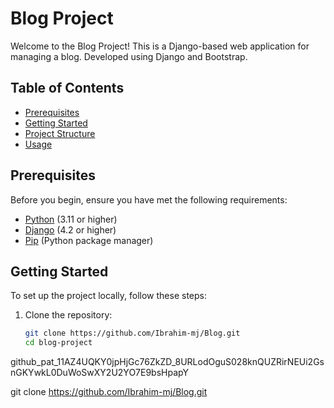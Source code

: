 # Blog Project

Welcome to the Blog Project! This is a Django-based web application for managing a blog. Developed using Django and Bootstrap.

## Table of Contents

- [Prerequisites](#prerequisites)
- [Getting Started](#getting-started)
- [Project Structure](#project-structure)
- [Usage](#usage)

## Prerequisites

Before you begin, ensure you have met the following requirements:

- [Python](https://www.python.org/) (3.11 or higher)
- [Django](https://www.djangoproject.com/) (4.2 or higher)
- [Pip](https://pypi.org/project/pip/) (Python package manager)

## Getting Started

To set up the project locally, follow these steps:

1. Clone the repository:

   ```bash
   git clone https://github.com/Ibrahim-mj/Blog.git
   cd blog-project


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

git clone https://github.com/Ibrahim-mj/Blog.git